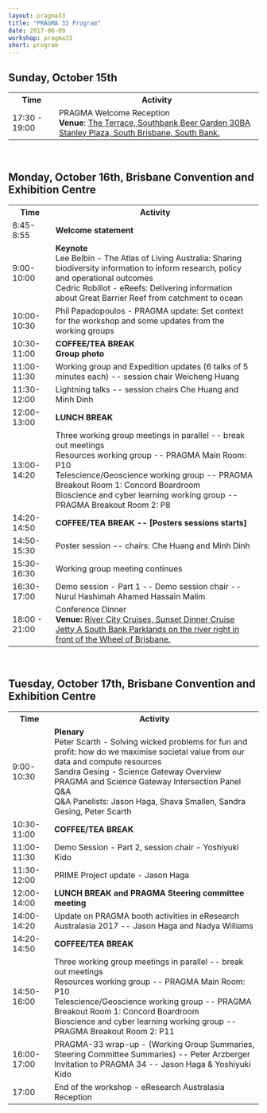 ```yaml
---
layout: pragma33
title: "PRAGMA 33 Program"
date: 2017-06-09
workshop: pragma33
short: program
---
```


## Sunday, October 15th

<table class="program33">
  <tr>
    <th class="program33col">Time</th>
    <th>Activity</th>
  </tr>
  <tr>
    <td>17:30 - 19:00</td>
    <td>PRAGMA Welcome Reception<br><b>Venue</b>: <a href="https://www.google.com.au/maps/place/Southbank+Beer+Garden/@-27.478452,153.022927,15z/data=!4m5!3m4!1s0x0:0xe18fbcc8c0480572!8m2!3d-27.478452!4d153.022927">The Terrace, Southbank Beer Garden
    30BA Stanley Plaza, South Brisbane, South Bank. </a>
 </td>
  </tr>
</table>

<br>

## Monday, October 16th, Brisbane Convention and Exhibition Centre

<table class="program33">
  <tr>
    <th class="program33col">Time</th>
    <th>Activity</th>
  </tr>
  <tr>
    <td class="program33col">8:45-8:55</td>
    <td><strong>Welcome statement</strong></td>
  </tr>
  <tr>
    <td>9:00-10:00</td>
    <td><strong>Keynote</strong>
        <br>Lee Belbin - The Atlas of Living Australia: Sharing biodiversity information to inform research, policy and operational outcomes
        <br>Cedric Robillot - eReefs: Delivering information about Great Barrier Reef from catchment to ocean </td>
  </tr>
  <tr>
    <td>10:00-10:30</td>
    <td>Phil Papadopoulos - PRAGMA update: Set context for the workshop and some updates from the working groups </td>
  </tr>
  <tr>
    <td>10:30-11:00</td>
    <td><strong>COFFEE/TEA BREAK</strong>
        <br><strong>Group photo</strong></td>
  </tr>
  <tr>
    <td>11:00-11:30</td>
    <td> Working group and Expedition updates (6 talks of 5 minutes each) -- session chair Weicheng Huang</td>
  </tr>
  <tr>
    <td>11:30-12:00</td>
    <td>Lightning talks -- session chairs Che Huang and Minh Dinh</td>
  </tr>
  <tr>
    <td>12:00-13:00</td>
    <td><strong>LUNCH BREAK</strong>
        </td>
  </tr>
  <tr>
    <td>13:00-14:20</td>
    <td>Three working group meetings in parallel  -- break out meetings
     <br>Resources working group -- PRAGMA Main Room: P10
     <br>Telescience/Geoscience working group -- PRAGMA Breakout Room 1: Concord Boardroom
     <br>Bioscience and cyber learning working group -- PRAGMA Breakout Room 2: P8
    </td>
  </tr>
  <tr>
    <td>14:20-14:50</td>
    <td><strong>COFFEE/TEA BREAK -- [Posters sessions starts] </strong>
        </td>
  </tr>
  <tr>
    <td>14:50-15:30</td>
    <td>Poster session -- chairs: Che Huang and Minh Dinh</td>
  </tr>
  <tr>
    <td>15:30-16:30</td>
    <td>Working group meeting continues</td>
  </tr>
   <tr>
    <td>16:30-17:00</td>
    <td>Demo session - Part 1 -- Demo session chair -- Nurul Hashimah Ahamed Hassain Malim
</td>
   </tr>
   <tr>
    <td>18:00 - 21:00</td>
    <td>Conference Dinner <br> <b> Venue:</b>
     <a href="https://www.google.com.au/search?q=Jetty+A+Southbank+Parklands&npsic=0&rflfq=1&rlha=0&rllag=-27477843,153023212,381&tbm=lcl&ved=0ahUKEwiQkNGI_NDWAhVD2LwKHYDUBYsQtgMIMg&tbs=lrf:!2m1!1e2!2m1!1e3!3sIAE,lf:1,lf_ui:2&rldoc=1#rlfi=hd:;si:17813822291445585030;mv:!1m3!1d3244.747110918004!2d153.02321204999998!3d-27.47784365!2m3!1f0!2f0!3f0!3m2!1i100!2i176!4f13.1"> River City Cruises, Sunset Dinner Cruise
    Jetty A South Bank Parklands on the river right in front of the Wheel of Brisbane. </a>
    </td>
   </tr>
</table> 

<br>


## Tuesday, October 17th, Brisbane Convention and Exhibition Centre
 
<table class="program33">
  <tr>
    <th>Time</th>
    <th>Activity</th>
  </tr>
    <tr>
    <td>9:00-10:30</td>
    <td><strong>Plenary</strong>
        <br>Peter Scarth - Solving wicked problems for fun and profit: how do we maximise societal value from our data and compute resources
        <br>Sandra Gesing - Science Gateway Overview
        <br>PRAGMA and Science Gateway Intersection Panel Q&A 
        <br> Q&A Panelists: Jason Haga, Shava Smallen, Sandra Gesing, Peter Scarth
    </td>
   </tr>
  <tr>
    <td>10:30-11:00</td>
    <td><strong>COFFEE/TEA BREAK</strong></td>
  </tr>
  <tr>
    <td>11:00-11:30</td>
    <td>Demo Session - Part 2, session chair - Yoshiyuki Kido</td>
  </tr>
  <tr>
    <td>11:30-12:00</td>
    <td>PRIME Project update - Jason Haga</td>
  </tr>
  <tr>
    <td>12:00-14:00</td>
    <td><strong>LUNCH BREAK and PRAGMA Steering committee meeting</strong></td>
  </tr>
  <tr>
    <td>14:00-14:20</td>
    <td>Update on  PRAGMA booth activities in eResearch Australasia 2017 -- Jason Haga and Nadya Williams</td>
  </tr>
  <tr>
    <td>14:20-14:50</td>
    <td><strong>COFFEE/TEA BREAK</strong></td>
  </tr>
  <tr>
    <td>14:50-16:00</td>
    <td>Three working group meetings in parallel  -- break out meetings
       <br>Resources working group -- PRAGMA Main Room: P10
       <br>Telescience/Geoscience working group -- PRAGMA Breakout Room 1: Concord Boardroom
       <br>Bioscience and cyber learning working group -- PRAGMA Breakout Room 2: P11
   </td>
  </tr>
  <tr>
    <td>16:00-17:00</td>
    <td>PRAGMA-33 wrap-up - (Working Group Summaries, Steering Committee Summaries) -- Peter Arzberger
      <br> Invitation to PRAGMA 34 -- Jason Haga & Yoshiyuki Kido
    </td>
  </tr>
  <tr>
    <td>17:00</td>
    <td>End of the workshop - eResearch Australasia Reception</td>
  </tr>
</table>
 

